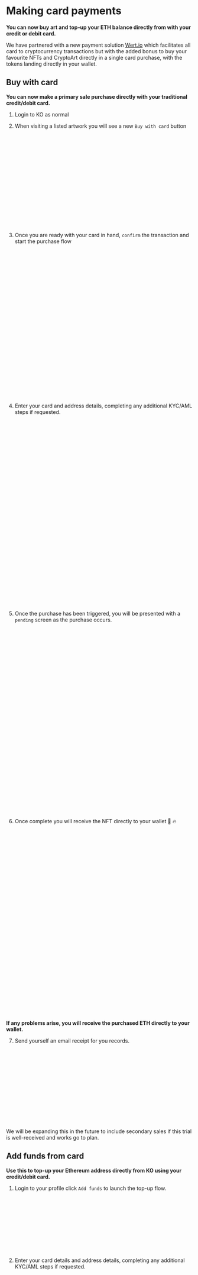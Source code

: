 # Making card payments

**You can now **buy art** and **top-up** your **ETH** balance directly from with your credit or debit card.**

We have partnered with a new payment solution [Wert.io](https://wert.io/) which facilitates all card to cryptocurrency
transactions but with the added bonus to buy your favourite NFTs and CryptoArt directly in a single card purchase, with
the
tokens landing directly in your wallet.

## Buy with card

**You can now make a primary sale purchase directly with your traditional credit/debit card.**

1. Login to KO as normal

2. When visiting a listed artwork you will see a new `Buy with card` button

<img :src="$withBase('/credit-card-purchases/buy-with-card.png')" height="250">

3. Once you are ready with your card in hand, `confirm` the transaction and start the purchase flow

<img :src="$withBase('/credit-card-purchases/buy-now-confirmation.png')" height="400">

4. Enter your card and address details, completing any additional KYC/AML steps if requested.

<img :src="$withBase('/credit-card-purchases/enter-card-details.png')" height="500">

5. Once the purchase has been triggered, you will be presented with a `pending` screen as the purchase occurs.

<img :src="$withBase('/credit-card-purchases/buy-now-pending.png')" height="500">

6. Once complete you will receive the NFT directly to your wallet 🤯 🔥

<img :src="$withBase('/credit-card-purchases/buy-now-complete.png')" height="500">

**If any problems arise, you will receive the purchased ETH directly to your wallet.**

7. Send yourself an email receipt for you records.

<img :src="$withBase('/credit-card-purchases/email-receipt.png')" height="200">

We will be expanding this in the future to include secondary sales if this trial is well-received and works go to plan.

## Add funds from card

**Use this to top-up your Ethereum address directly from KO using your credit/debit card.**

1. Login to your profile click `Add funds` to launch the top-up flow.

<img :src="$withBase('/credit-card-purchases/add-funds.png')" height="150">

2. Enter your card details and address details, completing any additional KYC/AML steps if requested.

<img :src="$withBase('/credit-card-purchases/add-funds-wert-modal.png')" height="500">

3. Once your order has been submitted you see a yellow `pending` page

<img :src="$withBase('/credit-card-purchases/add-funds-inflight.png')" height="500">

4. Once complete you will see a green `complete` page.

<img :src="$withBase('/credit-card-purchases/add-funds-complete.png')" height="500">

5. Send your self an email receipt for you records.

<img :src="$withBase('/credit-card-purchases/email-receipt.png')" height="200">

## Troubleshooting

If you are stuck, head over to the [Wert FAQ](https://support.wert.io/en/articles/5061840-faq) to see if there is a
common solution to your problem.

- If you have copied or been presented with a transaction hash then check on [etherscan](https://etherscan.io/) for its
  status
- Check the email address you used for any correspondents
- [Wert](https://wert.io/about-us)
- [Wert Support Homse](https://support.wert.io/en/)
- [Wert FAQ](https://support.wert.io/en/articles/5061840-faq)
- [Supported Countries](https://support.wert.io/en/articles/5194509-supported-countries)
- [Supported US States](https://support.wert.io/en/articles/5194514-supported-us-states)
- [KO Discord Support](https://discord.gg/knownorigin)

```
Wert.io website is operated by SHA2 Solutions OU (Reg. code 14952299).

US office

SHA2 Solutions Inc
Address: 251 Little Falls Drive,
Wilmington, Delaware 19808

Phone: +1 662 727 1642
Email: info@wert.io

Estonian office

SHA2 Solutions OÜ
Address: Erika 14, Office 212,
10416, Tallin, Estonia

Phone: +372 60 28560
Email: info@wert.io

For law enforecment agencies: lea@wert.io
```
